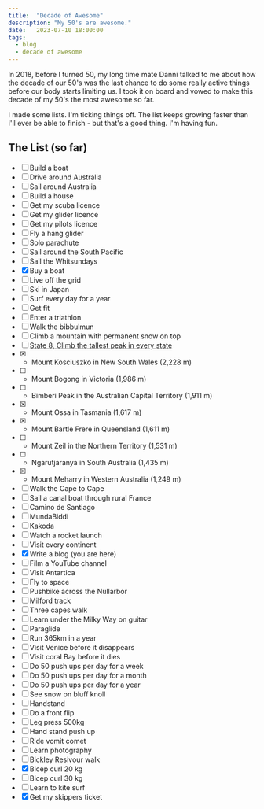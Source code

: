 ```yaml
---
title:  "Decade of Awesome"
description: "My 50's are awesome."
date:   2023-07-10 18:00:00
tags: 
  - blog
  - decade of awesome
---
```


In 2018, before I turned 50, my long time mate Danni talked to me about how the decade of our 50's was the last chance to do some really active things before our body starts limiting us. I took it on board and vowed to make this decade of my 50's the most awesome so far. 

I made some lists. I'm ticking things off. The list keeps growing faster than I'll ever be able to finish - but that's a good thing. I'm having fun.

## The List (so far)

- [ ] Build a boat
- [ ] Drive around Australia
- [ ] Sail around Australia
- [ ] Build a house
- [ ] Get my scuba licence
- [ ] Get my glider licence
- [ ] Get my pilots licence
- [ ] Fly a hang glider
- [ ] Solo parachute
- [ ] Sail around the South Pacific
- [ ] Sail the Whitsundays
- [x] Buy a boat
- [ ] Live off the grid
- [ ] Ski in Japan
- [ ] Surf every day for a year
- [ ] Get fit
- [ ] Enter a triathlon
- [ ] Walk the bibbulmun
- [ ] Climb a mountain with permanent snow on top
- [ ] [State 8, Climb the tallest peak in every state](https://en.wikipedia.org/wiki/State_8)
- [x] - Mount Kosciuszko in New South Wales (2,228 m)
- [ ] - Mount Bogong in Victoria (1,986 m)
- [ ] - Bimberi Peak in the Australian Capital Territory (1,911 m)
- [x] - Mount Ossa in Tasmania (1,617 m)
- [x] - Mount Bartle Frere in Queensland (1,611 m)
- [ ] - Mount Zeil in the Northern Territory (1,531 m)
- [ ] - Ngarutjaranya in South Australia (1,435 m)
- [x] - Mount Meharry in Western Australia (1,249 m)
- [ ] Walk the Cape to Cape
- [ ] Sail a canal boat through rural France
- [ ] Camino de Santiago
- [ ] MundaBiddi
- [ ] Kakoda
- [ ] Watch a rocket launch
- [ ] Visit every continent
- [x] Write a blog (you are here)
- [ ] Film a YouTube channel
- [ ] Visit Antartica
- [ ] Fly to space
- [ ] Pushbike across the Nullarbor
- [ ] Milford track
- [ ] Three capes walk
- [ ] Learn under the Milky Way on guitar
- [ ] Paraglide
- [ ] Run 365km in a year
- [ ] Visit Venice before it disappears
- [ ] Visit coral Bay before it dies
- [ ] Do 50 push ups per day for a week
- [ ] Do 50 push ups per day for a month
- [ ] Do 50 push ups per day for a year
- [ ] See snow on bluff knoll
- [ ] Handstand
- [ ] Do a front flip
- [ ] Leg press 500kg
- [ ] Hand stand push up
- [ ] Ride vomit comet
- [ ] Learn photography
- [ ] Bickley Resivour walk
- [x] Bicep curl 20 kg
- [ ] Bicep curl 30 kg
- [ ] Learn to kite surf 
- [x] Get my skippers ticket